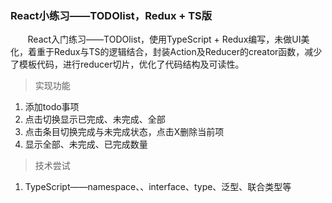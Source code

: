 ### React小练习——TODOlist，Redux + TS版
&nbsp;&nbsp;&nbsp;&nbsp;&nbsp;&nbsp;&nbsp;React入门练习——TODOlist，使用TypeScript + Redux编写，未做UI美化，着重于Redux与TS的逻辑结合，封装Action及Reducer的creator函数，减少了模板代码，进行reducer切片，优化了代码结构及可读性。

> 实现功能
 1. 添加todo事项
 2. 点击切换显示已完成、未完成、全部
 3. 点击条目切换完成与未完成状态，点击X删除当前项
 4. 显示全部、未完成、已完成数量

> 技术尝试
 1. TypeScript——namespace、、interface、type、泛型、联合类型等
 
